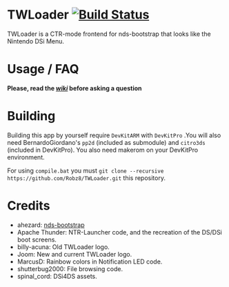 # TWLoader [![Build Status](https://travis-ci.org/Robz8/TWLoader.svg?branch=master)](https://travis-ci.org/Robz8/TWLoader)
TWLoader is a CTR-mode frontend for nds-bootstrap that looks like the Nintendo DSi Menu.

# Usage / FAQ

**Please, read the _[wiki](https://github.com/Robz8/TWLoader/wiki)_ before asking a question**

# Building

Building this app by yourself require `DevKitARM` with `DevKitPro` .You will also need BernardoGiordano's `pp2d` (included as submodule) and `citro3ds` (included in DevKitPro). You also need makerom on your DevKitPro environment.

For using `compile.bat` you must `git clone --recursive https://github.com/Robz8/TWLoader.git` this repository.

# Credits

- ahezard: [nds-bootstrap](https://github.com/ahezard/nds-bootstrap)
- Apache Thunder: NTR-Launcher code, and the recreation of the DS/DSi boot screens.
- billy-acuna: Old TWLoader logo.
- Joom: New and current TWLoader logo.
- MarcusD: Rainbow colors in Notification LED code.
- shutterbug2000: File browsing code.
- spinal_cord: DSi4DS assets.
